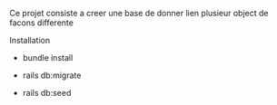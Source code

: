 

Ce projet consiste a creer une base de donner lien plusieur object de facons differente

Installation

* bundle install

* rails db:migrate

* rails db:seed
